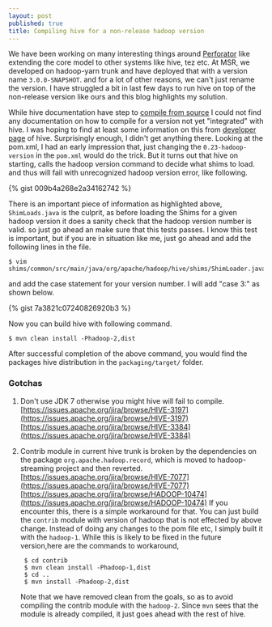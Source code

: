```yaml
---
layout: post
published: true
title: Compiling hive for a non-release hadoop version
---
```



We have been working on many interesting things around [Perforator](https://www.microsoft.com/en-us/research/project/perforator-2/) like extending the core model to other systems like hive, tez etc. At MSR, we developed on hadoop-yarn trunk and have deployed that with a version name `3.0.0-SNAPSHOT`. and for a lot of other reasons, we can't just rename the version. I have struggled a bit in last few days to run hive on top of the non-release version like ours and this blog highlights my solution.

While hive documentation have step to [compile from source](https://cwiki.apache.org/confluence/display/Hive/GettingStarted) I could not find any documentation on how to compile for a version not yet "integrated" with hive. I was hoping to find at least some information on this from [developer page](https://cwiki.apache.org/confluence/display/Hive/HiveDeveloperFAQ) of hive. Surprisingly enough, I didn't get anything there. Looking at the pom.xml, I had an early impression that, just changing the `0.23-hadoop-version` in the `pom.xml` would do the trick. But it turns out that hive on starting, calls the hadoop version command to decide what shims to load. and thus will fail with unrecognized hadoop version error, like following.

{% gist 009b4a268e2a34162742 %}

There is an important piece of information as highlighted above, `ShimLoads.java` is the culprit, as before loading the Shims for a given hadoop version it does a sanity check that the hadoop version number is valid. so just go ahead an make sure that this tests passes. I know this test is important, but if you are in situation like me,  just go ahead and add the following lines in the file.

```
$ vim shims/common/src/main/java/org/apache/hadoop/hive/shims/ShimLoader.java
```

and add the case statement for your version number. I will add "case 3:" as shown below.

{% gist 7a3821c07240826920b3 %}

Now you can build hive with following command.

```
$ mvn clean install -Phadoop-2,dist
```

After successful completion of the above command, you would find the packages hive distribution in the `packaging/target/` folder.

### Gotchas

1. Don't use JDK 7 otherwise you might hive will fail to compile.
[https://issues.apache.org/jira/browse/HIVE-3197](https://issues.apache.org/jira/browse/HIVE-3197)
[https://issues.apache.org/jira/browse/HIVE-3384](https://issues.apache.org/jira/browse/HIVE-3384)

2. Contrib module in current hive trunk is broken by the dependencies on the package `org.apache.hadoop.record`, which is moved to hadoop-streaming project and then reverted.
[https://issues.apache.org/jira/browse/HIVE-7077](https://issues.apache.org/jira/browse/HIVE-7077)
[https://issues.apache.org/jira/browse/HADOOP-10474](https://issues.apache.org/jira/browse/HADOOP-10474)
  If you encounter this, there is a simple workaround for that. You can just build the `contrib` module with version of hadoop that is not effected by above change. Instead of doing any changes to the pom file etc, I simply built it with the `hadoop-1`. While this is likely to be fixed in the future version,here are the commands to workaround,

    ```
     $ cd contrib
     $ mvn clean install -Phadoop-1,dist
     $ cd ..
     $ mvn install -Phadoop-2,dist
    ```

    Note that we have removed clean from the goals, so as to avoid compiling the contrib module with the `hadoop-2`. Since `mvn` sees that the module is already compiled, it just goes ahead with the rest of hive.
